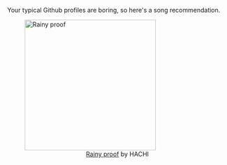 Your typical Github profiles are boring, so here's a song recommendation.
<figure><img width="300" height="300" src="https://i.scdn.co/image/ab67616d0000b2730000aeb878a06184606f1d94" alt="Rainy proof" /><figcaption align="center"><a href="https://open.spotify.com/track/18tTnQpBx9mrd4ryKtB6K8" target="_blank">Rainy proof</a> by HACHI</figcaption></figure>
